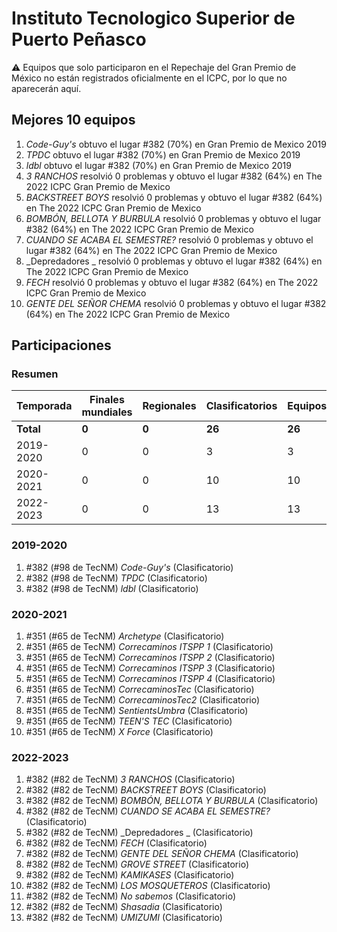 ---
---

# Instituto Tecnologico Superior de Puerto Peñasco

:warning: Equipos que solo participaron en el Repechaje del Gran Premio de México no están registrados oficialmente en el ICPC, por lo que no aparecerán aquí.

## Mejores 10 equipos

1. _Code-Guy's_ obtuvo el lugar #382 (70%) en Gran Premio de Mexico 2019
1. _TPDC_ obtuvo el lugar #382 (70%) en Gran Premio de Mexico 2019
1. _ldbl_ obtuvo el lugar #382 (70%) en Gran Premio de Mexico 2019
1. _3 RANCHOS_ resolvió 0 problemas y obtuvo el lugar #382 (64%) en The 2022 ICPC Gran Premio de Mexico
1. _BACKSTREET BOYS_ resolvió 0 problemas y obtuvo el lugar #382 (64%) en The 2022 ICPC Gran Premio de Mexico
1. _BOMBÓN, BELLOTA Y BURBULA_ resolvió 0 problemas y obtuvo el lugar #382 (64%) en The 2022 ICPC Gran Premio de Mexico
1. _CUANDO SE ACABA EL SEMESTRE?_ resolvió 0 problemas y obtuvo el lugar #382 (64%) en The 2022 ICPC Gran Premio de Mexico
1. _Depredadores _ resolvió 0 problemas y obtuvo el lugar #382 (64%) en The 2022 ICPC Gran Premio de Mexico
1. _FECH_ resolvió 0 problemas y obtuvo el lugar #382 (64%) en The 2022 ICPC Gran Premio de Mexico
1. _GENTE DEL SEÑOR CHEMA_ resolvió 0 problemas y obtuvo el lugar #382 (64%) en The 2022 ICPC Gran Premio de Mexico

## Participaciones

### Resumen

| Temporada | Finales mundiales | Regionales | Clasificatorios | Equipos |
| --- | --- | --- | --- | --- |
| **Total** | **0** | **0** | **26** | **26** |
| 2019-2020 | 0 | 0 | 3 | 3 |
| 2020-2021 | 0 | 0 | 10 | 10 |
| 2022-2023 | 0 | 0 | 13 | 13 |

### 2019-2020

1. #382 (#98 de TecNM) _Code-Guy's_ (Clasificatorio)
1. #382 (#98 de TecNM) _TPDC_ (Clasificatorio)
1. #382 (#98 de TecNM) _ldbl_ (Clasificatorio)

### 2020-2021

1. #351 (#65 de TecNM) _Archetype_ (Clasificatorio)
1. #351 (#65 de TecNM) _Correcaminos ITSPP 1_ (Clasificatorio)
1. #351 (#65 de TecNM) _Correcaminos ITSPP 2_ (Clasificatorio)
1. #351 (#65 de TecNM) _Correcaminos ITSPP 3_ (Clasificatorio)
1. #351 (#65 de TecNM) _Correcaminos ITSPP 4_ (Clasificatorio)
1. #351 (#65 de TecNM) _CorrecaminosTec_ (Clasificatorio)
1. #351 (#65 de TecNM) _CorrecaminosTec2_ (Clasificatorio)
1. #351 (#65 de TecNM) _SentientsUmbra_ (Clasificatorio)
1. #351 (#65 de TecNM) _TEEN'S TEC_ (Clasificatorio)
1. #351 (#65 de TecNM) _X Force_ (Clasificatorio)

### 2022-2023

1. #382 (#82 de TecNM) _3 RANCHOS_ (Clasificatorio)
1. #382 (#82 de TecNM) _BACKSTREET BOYS_ (Clasificatorio)
1. #382 (#82 de TecNM) _BOMBÓN, BELLOTA Y BURBULA_ (Clasificatorio)
1. #382 (#82 de TecNM) _CUANDO SE ACABA EL SEMESTRE?_ (Clasificatorio)
1. #382 (#82 de TecNM) _Depredadores _ (Clasificatorio)
1. #382 (#82 de TecNM) _FECH_ (Clasificatorio)
1. #382 (#82 de TecNM) _GENTE DEL SEÑOR CHEMA_ (Clasificatorio)
1. #382 (#82 de TecNM) _GROVE STREET_ (Clasificatorio)
1. #382 (#82 de TecNM) _KAMIKASES_ (Clasificatorio)
1. #382 (#82 de TecNM) _LOS MOSQUETEROS_ (Clasificatorio)
1. #382 (#82 de TecNM) _No sabemos_ (Clasificatorio)
1. #382 (#82 de TecNM) _Shasadia_ (Clasificatorio)
1. #382 (#82 de TecNM) _UMIZUMI_ (Clasificatorio)



